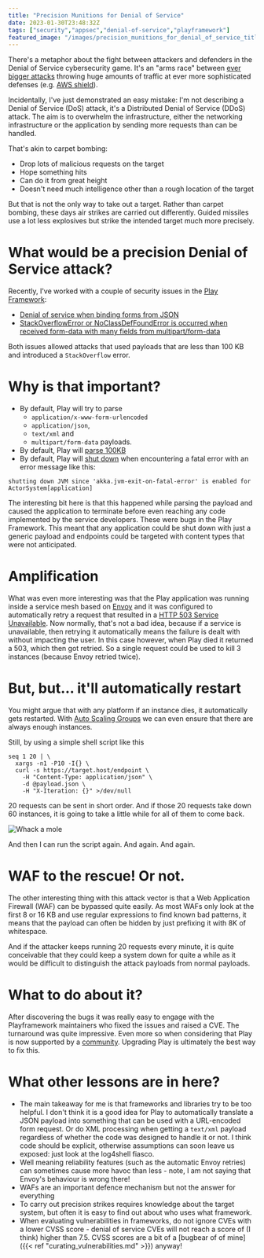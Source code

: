 ```yaml
---
title: "Precision Munitions for Denial of Service"
date: 2023-01-30T23:48:32Z
tags: ["security","appsec","denial-of-service","playframework"]
featured_image: "/images/precision_munitions_for_denial_of_service_title.jpg"
---
```


There's a metaphor about the fight between attackers and defenders in the Denial of Service cybersecurity game. It's an 
"arms race" between [ever bigger attacks](https://www.cloudflare.com/en-gb/learning/ddos/famous-ddos-attacks/) throwing huge
amounts of traffic at ever more sophisticated defenses (e.g. [AWS shield](https://aws.amazon.com/shield/ddos-attack-protection/)).  

Incidentally, I've just demonstrated an easy mistake: I'm not describing a Denial of Service (DoS) attack, it's a Distributed Denial of 
Service (DDoS) attack. The aim is to overwhelm the infrastructure, either the networking infrastructure or the 
application by sending more requests than can be handled.

That's akin to carpet bombing:

- Drop lots of malicious requests on the target
- Hope something hits
- Can do it from great height
- Doesn't need much intelligence other than a rough location of the target

But that is not the only way to take out a target. Rather than carpet bombing, these days air strikes are carried out 
differently. Guided missiles use a lot less explosives but strike the intended target much more precisely.

# What would be a precision Denial of Service attack?

Recently, I've worked with a couple of security issues in the [Play Framework](https://github.com/playframework/playframework):

- [Denial of service when binding forms from JSON](https://github.com/playframework/playframework/security/advisories/GHSA-v8x6-59g4-5g3w)
- [StackOverflowError or NoClassDefFoundError is occurred when received form-data with many fields from multipart/form-data](https://github.com/playframework/playframework/issues/10590)

Both issues allowed attacks that used payloads that are less than 100 KB and introduced a `StackOverflow` error.

# Why is that important?

- By default, Play will try to parse 
    - `application/x-www-form-urlencoded`
    - `application/json`, 
    - `text/xml` and 
    - `multipart/form-data` payloads.
- By default, Play will [parse 100KB](https://www.playframework.com/documentation/2.8.x/ScalaBodyParsers#Max-content-length)
- By default, Play will [shut down](https://www.playframework.com/documentation/2.8.x/Shutdown) when encountering a 
  fatal error with an error message like this:

```
shutting down JVM since 'akka.jvm-exit-on-fatal-error' is enabled for ActorSystem[application]
```

The interesting bit here is that this happened while parsing the payload and caused the application to terminate 
before even reaching any code implemented by the service developers. These were bugs in the Play Framework. This meant that any
application could be shut down with just a generic payload and endpoints could be targeted with content types that
were not anticipated.

# Amplification

What was even more interesting was that the Play application was running inside a service mesh based on 
[Envoy](https://www.envoyproxy.io) and it was configured to automatically retry a request that resulted in a 
[HTTP 503 Service Unavailable](https://developer.mozilla.org/en-US/docs/Web/HTTP/Status/503).
Now normally, that's not a bad idea, because if a service is unavailable, then retrying it automatically means the
failure is dealt with without impacting the user. In this case however, when Play died it returned a 503, which then
got retried. So a single request could be used to kill 3 instances (because Envoy retried twice).

# But, but... it'll automatically restart

You might argue that with any platform if an instance dies, it automatically gets restarted.  With 
[Auto Scaling Groups](https://docs.aws.amazon.com/autoscaling/ec2/userguide/auto-scaling-groups.html) we can even ensure
that there are always enough instances.

Still, by using a simple shell script like this

```
seq 1 20 | \
  xargs -n1 -P10 -I{} \ 
  curl -s https://target.host/endpoint \
    -H "Content-Type: application/json" \ 
    -d @payload.json \ 
    -H "X-Iteration: {}" >/dev/null
```

20 requests can be sent in short order.  And if those 20 requests take down 60 instances, it is going to take a little while
for all of them to come back.

![Whack a mole](/images/precision_munitions_for_denial_of_service_whack_a_mole.png)

And then I can run the script again. And again. And again.

# WAF to the rescue! Or not.

The other interesting thing with this attack vector is that a Web Application Firewall (WAF) can be bypassed quite easily. 
As most WAFs only look at the first 8 or 16 KB and use regular expressions to find known bad patterns, it means that the 
payload can often be hidden by just prefixing it with 8K of whitespace.

And if the attacker keeps running 20 requests every minute, it is quite conceivable that they could keep a system
down for quite a while as it would be difficult to distinguish the attack payloads from normal payloads.

# What to do about it?

After discovering the bugs it was really easy to engage with the Playframework maintainers who fixed the issues and 
raised a CVE. The turnaround was quite impressive. Even more so when considering that Play is now supported by a
[community](https://opencollective.com/playframework). Upgrading Play is ultimately the best way to fix this.

# What other lessons are in here?

- The main takeaway for me is that frameworks and libraries try to be too helpful. I don't think it is a good idea
  for Play to automatically translate a JSON payload into something that can be used with a URL-encoded form request. 
  Or do XML processing when getting a `text/xml` payload regardless of whether the code was designed to handle it or
  not. I think code should be explicit, otherwise assumptions can soon leave us exposed: just look at the log4shell
  fiasco.
- Well meaning reliability features (such as the automatic Envoy retries) can sometimes cause more havoc than less - 
  note, I am not saying that Envoy's behaviour is wrong there!
- WAFs are an important defence mechanism but not the answer for everything
- To carry out precision strikes requires knowledge about the target system, but often it is easy to find out about
  who uses what framework.
- When evaluating vulnerabilities in frameworks, do not ignore CVEs with a lower CVSS score - 
  denial of service CVEs will not reach a score of (I think) higher than 7.5.  CVSS scores are a bit of a 
  [bugbear of of mine]({{< ref "curating_vulnerabilities.md" >}}) anyway!